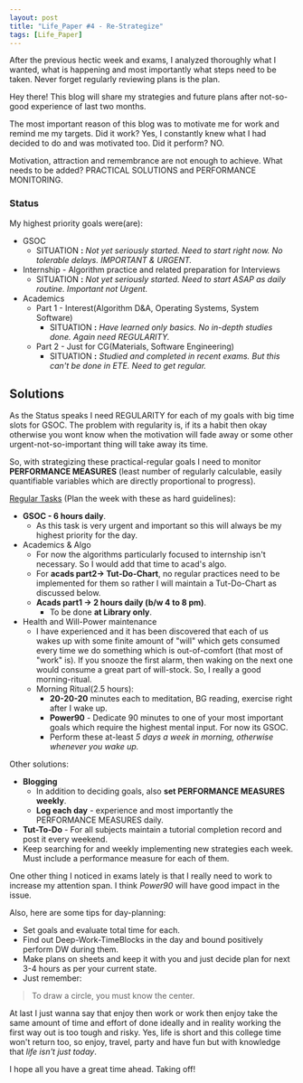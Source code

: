 ```yaml
---
layout: post
title: "Life_Paper #4 - Re-Strategize"
tags: [Life_Paper]
---
```


After the previous hectic week and exams, I analyzed thoroughly what I wanted, what is happening and most importantly what steps need to be taken. Never forget regularly reviewing plans is the plan.

Hey there! This blog will share my strategies and future plans after not-so-good experience of last two months.

The most important reason of this blog was to motivate me for work and remind me my targets. Did it work? Yes, I constantly knew what I had decided to do and was motivated too. Did it perform? NO.

Motivation, attraction and remembrance are not enough to achieve. What needs to be added? PRACTICAL SOLUTIONS and PERFORMANCE MONITORING.

### Status
My highest priority goals were(are):
- GSOC
  - SITUATION **:** *Not yet seriously started. Need to start right now. No tolerable delays. IMPORTANT & URGENT.*
- Internship - Algorithm practice and related preparation for Interviews
  - SITUATION **:** *Not yet seriously started. Need to start ASAP as daily routine. Important not Urgent.*
- Academics
  - Part 1 - Interest(Algorithm D&A, Operating Systems, System Software)
    - SITUATION **:** *Have learned only basics. No in-depth studies done. Again need REGULARITY.*
  - Part 2 - Just for CG(Materials, Software Engineering)
    - SITUATION **:** *Studied and completed in recent exams. But this can't be done in ETE. Need to get regular.*

## Solutions

As the Status speaks I need REGULARITY for each of my goals with big time slots for GSOC. The problem with regularity is, if its a habit then okay otherwise you wont know when the motivation will fade away or some other urgent-not-so-important thing will take away its time.

So, with strategizing these practical-regular goals I need to monitor **PERFORMANCE MEASURES** (least number of regularly calculable, easily quantifiable variables which are directly proportional to progress).

<u>Regular Tasks</u> (Plan the week with these as hard guidelines):
- **GSOC - 6 hours daily**.
  - As this task is very urgent and important so this will always be my highest priority for the day.
- Academics & Algo
  - For now the algorithms particularly focused to internship isn't necessary. So I would add that time to acad's algo.
  - For **acads part2-> Tut-Do-Chart**, no regular practices need to be implemented for them so rather I will maintain a Tut-Do-Chart as discussed below.
  - **Acads part1 -> 2 hours daily (b/w 4 to 8 pm)**.
    - To be done **at Library only**.
- Health and Will-Power maintenance
  - I have experienced and it has been discovered that each of us wakes up with some finite amount of "will" which gets consumed every time we do something which is out-of-comfort (that most of "work" is). If you snooze the first alarm, then waking on the next one would consume a great part of will-stock. So, I really a good morning-ritual.
  - Morning Ritual(2.5 hours):
    - **20-20-20** minutes each to meditation, BG reading, exercise right after I wake up.
    - **Power90** - Dedicate 90 minutes to one of your most important goals which require the highest mental input. For now its GSOC.
    - Perform these at-least *5 days a week in morning, otherwise whenever you wake up.*

Other solutions:
  - **Blogging**
    - In addition to deciding goals, also **set PERFORMANCE MEASURES weekly**.
    - **Log each day** - experience and most importantly the PERFORMANCE MEASURES daily.
  - **Tut-To-Do** - For all subjects maintain a tutorial completion record and post it every weekend.
  - Keep searching for and weekly implementing new strategies each week. Must include a performance measure for each of them.

One other thing I noticed in exams lately is that I really need to work to increase my attention span. I think *Power90* will have good impact in the issue.

Also, here are some tips for day-planning:
- Set goals and evaluate total time for each.
- Find out Deep-Work-TimeBlocks in the day and bound positively perform DW during them.
- Make plans on sheets and keep it with you and just decide plan for next 3-4 hours as per your current state.
- Just remember:
> To draw a circle, you must know the center.

At last I just wanna say that enjoy then work or work then enjoy take the same amount of time and effort of done ideally and in reality working the first way out is too tough and risky. Yes, life is short and this college time won't return too, so enjoy, travel, party and have fun but with knowledge that *life isn't just today*.

I hope all you have a great time ahead. Taking off! 
